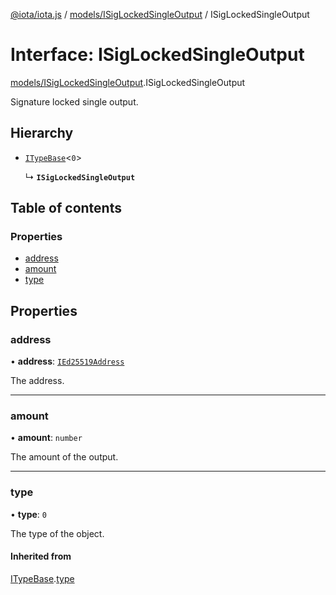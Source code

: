 [@iota/iota.js](../README.md) / [models/ISigLockedSingleOutput](../modules/models_ISigLockedSingleOutput.md) / ISigLockedSingleOutput

# Interface: ISigLockedSingleOutput

[models/ISigLockedSingleOutput](../modules/models_ISigLockedSingleOutput.md).ISigLockedSingleOutput

Signature locked single output.

## Hierarchy

- [`ITypeBase`](models_ITypeBase.ITypeBase.md)<``0``\>

  ↳ **`ISigLockedSingleOutput`**

## Table of contents

### Properties

- [address](models_ISigLockedSingleOutput.ISigLockedSingleOutput.md#address)
- [amount](models_ISigLockedSingleOutput.ISigLockedSingleOutput.md#amount)
- [type](models_ISigLockedSingleOutput.ISigLockedSingleOutput.md#type)

## Properties

### address

• **address**: [`IEd25519Address`](models_IEd25519Address.IEd25519Address.md)

The address.

___

### amount

• **amount**: `number`

The amount of the output.

___

### type

• **type**: ``0``

The type of the object.

#### Inherited from

[ITypeBase](models_ITypeBase.ITypeBase.md).[type](models_ITypeBase.ITypeBase.md#type)
